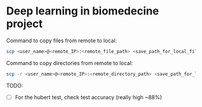 # Deep learning in biomedecine project

Command to copy files from remote to local:
```bash
scp <user_name>@<remote_IP>:<remote_file_path> <save_path_for_local_file>
```

Command to copy directories from remote to local:
```bash
scp -r <user_name>@<remote_IP>:<remote_directory_path> <save_path_for_local_directory>
```


TODO:

- [ ] For the hubert test, check test accuracy (really high ~88%)